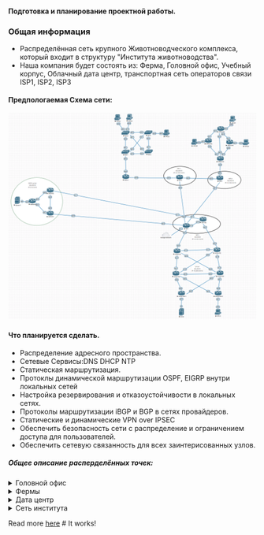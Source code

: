 #### Подготовка и планирование проектной работы.

### Общая информация
 - Распределённая сеть крупного Животноводческого комплекса, который входит в структуру "Института животноводства".
 - Наша компания будет состоять из:
Ферма,
Головной офис,
Учебный корпус,
Облачный дата центр,
транспортная сеть операторов связи ISP1, ISP2, ISP3

#### Предпологаемая Схема сети:

  ![alt-текст](/lab-15/img/map-all.png)



#### Что планируется сделать.

* Распределение адресного пространства.  
* Сетевые Сервисы:DNS DHCP NTP
* Статическая маршрутизация.
* Протоклы динамической маршрутизации OSPF, EIGRP внутри локальных сетей
* Настройка резервирования и отказоустойчивости в локальных сетях.
* Протоколы маршрутизации iBGP и BGP в сетях провайдеров.
* Статические и динамические VPN over IPSEC
* Обеспечить безопасность сети с распределение и ограничением доступа для пользователей.
* Обеспечить сетевую связанность для всех заинтерисованных узлов.



##### Общее описание расперделённых точек:
<details>
<summary>Головной офис</summary>

```
Все сотрудники офиса будут поделены на отделы.
Управление, Бухгалтерия ,IT
Отдел управления будет иметь доступ в интернет и обмену данными внутри офиса,
между отделами, отделам управления во всей распределённой сети.
Отдел бухгалтерии будет дополнительно иметь доступ к серверам в дата центре и
между сотрудниками бухгалтерии во всей распределённой сети.
IT отдел будет управлять всей сеть предприятия.
```
</details>


<details>
<summary>Фермы</summary>

```
Управление
Бухгалтерия
Доступ только в интернет для всех сотрудников.
Принцип как и в головном офисе
```
</details>
<details>
<summary>Дата центр</summary>

```
Будет держать сервисы
Общий DNS сервер для всего предприятия
syslog server
backup server для сетевого оборудования
```
</details>
<details>
<summary>Сеть института</summary>

```
Сеть будет иметь трёжуровневую модель доступ, распределения, ядро.
доступ для пользователей будет разделён на учебные классы и управление.
Классы доступ только в интернет.
Управление будет иметь доступ к сети управления головного офиса и в интернет.

```
</details>

Read more [here](./configs/DATA-R1.txt) # It works!
